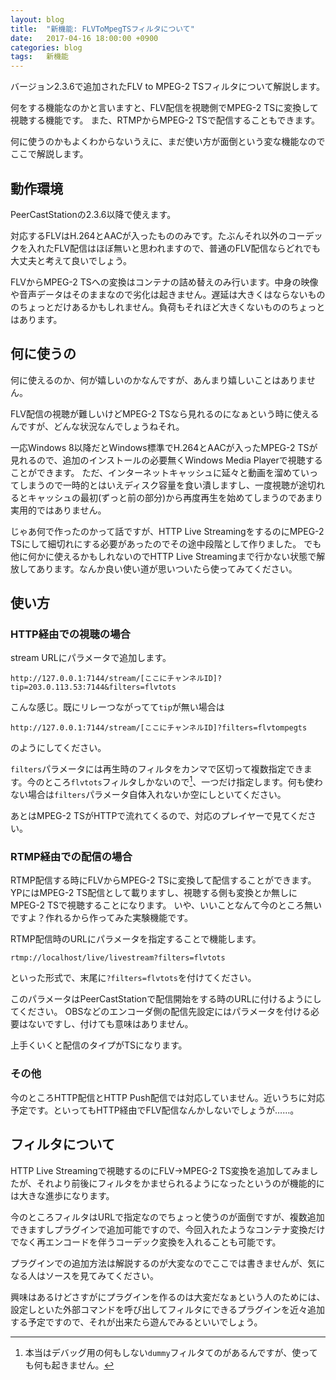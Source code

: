 ```yaml
---
layout: blog
title:  "新機能: FLVToMpegTSフィルタについて"
date:   2017-04-16 18:00:00 +0900
categories: blog
tags:   新機能
---
```


バージョン2.3.6で追加されたFLV to MPEG-2 TSフィルタについて解説します。

何をする機能なのかと言いますと、FLV配信を視聴側でMPEG-2 TSに変換して視聴する機能です。
また、RTMPからMPEG-2 TSで配信することもできます。

何に使うのかもよくわからないうえに、まだ使い方が面倒という変な機能なのでここで解説します。

<!--more-->

動作環境
---------
PeerCastStationの2.3.6以降で使えます。

対応するFLVはH.264とAACが入ったもののみです。たぶんそれ以外のコーデックを入れたFLV配信はほぼ無いと思われますので、普通のFLV配信ならどれでも大丈夫と考えて良いでしょう。

FLVからMPEG-2 TSへの変換はコンテナの詰め替えのみ行います。中身の映像や音声データはそのままなので劣化は起きません。遅延は大きくはならないもののちょっとだけあるかもしれません。負荷もそれほど大きくないもののちょっとはあります。

何に使うの
----------
何に使えるのか、何が嬉しいのかなんですが、あんまり嬉しいことはありません。

FLV配信の視聴が難しいけどMPEG-2 TSなら見れるのになぁという時に使えるんですが、どんな状況なんでしょうねそれ。

一応Windows 8以降だとWindows標準でH.264とAACが入ったMPEG-2 TSが見れるので、追加のインストールの必要無くWindows Media Playerで視聴することができます。
ただ、インターネットキャッシュに延々と動画を溜めていってしまうので一時的とはいえディスク容量を食い潰しますし、一度視聴が途切れるとキャッシュの最初(ずっと前の部分)から再度再生を始めてしまうのであまり実用的ではありません。

じゃあ何で作ったのかって話ですが、HTTP Live StreamingをするのにMPEG-2 TSにして細切れにする必要があったのでその途中段階として作りました。
でも他に何かに使えるかもしれないのでHTTP Live Streamingまで行かない状態で解放してあります。なんか良い使い道が思いついたら使ってみてください。

使い方
------

### HTTP経由での視聴の場合

stream URLにパラメータで追加します。

    http://127.0.0.1:7144/stream/[ここにチャンネルID]?tip=203.0.113.53:7144&filters=flvtots

こんな感じ。既にリレーつながってて`tip`が無い場合は

    http://127.0.0.1:7144/stream/[ここにチャンネルID]?filters=flvtompegts

のようにしてください。

`filters`パラメータには再生時のフィルタをカンマで区切って複数指定できます。今のところ`flvtots`フィルタしかないので[^1]、一つだけ指定します。何も使わない場合は`filters`パラメータ自体入れないか空にしといてください。

あとはMPEG-2 TSがHTTPで流れてくるので、対応のプレイヤーで見てください。

[^1]: 本当はデバッグ用の何もしない`dummy`フィルタてのがあるんですが、使っても何も起きません。

### RTMP経由での配信の場合

RTMP配信する時にFLVからMPEG-2 TSに変換して配信することができます。
YPにはMPEG-2 TS配信として載りますし、視聴する側も変換とか無しにMPEG-2 TSで視聴することになります。
いや、いいことなんて今のところ無いですよ？作れるから作ってみた実験機能です。

RTMP配信時のURLにパラメータを指定することで機能します。

    rtmp://localhost/live/livestream?filters=flvtots

といった形式で、末尾に`?filters=flvtots`を付けてください。

このパラメータはPeerCastStationで配信開始をする時のURLに付けるようにしてください。
OBSなどのエンコーダ側の配信先設定にはパラメータを付ける必要はないですし、付けても意味はありません。

上手くいくと配信のタイプがTSになります。

### その他

今のところHTTP配信とHTTP Push配信では対応していません。近いうちに対応予定です。といってもHTTP経由でFLV配信なんかしないでしょうが……。

フィルタについて
-----------------
HTTP Live Streamingで視聴するのにFLV→MPEG-2 TS変換を追加してみましたが、それより前後にフィルタをかませられるようになったというのが機能的には大きな進歩になります。

今のところフィルタはURLで指定なのでちょっと使うのが面倒ですが、複数追加できますしプラグインで追加可能ですので、今回入れたようなコンテナ変換だけでなく再エンコードを伴うコーデック変換を入れることも可能です。

プラグインでの追加方法は解説するのが大変なのでここでは書きませんが、気になる人はソースを見てみてください。

興味はあるけどさすがにプラグインを作るのは大変だなぁという人のためには、設定しといた外部コマンドを呼び出してフィルタにできるプラグインを近々追加する予定ですので、それが出来たら遊んでみるといいでしょう。

